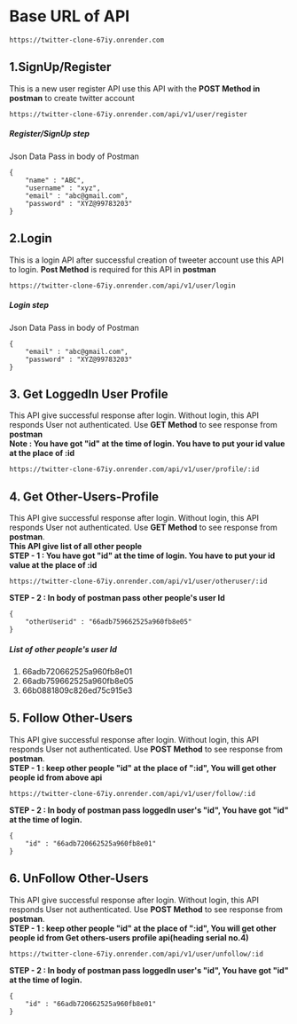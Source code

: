 # Base URL of API
```
https://twitter-clone-67iy.onrender.com
```

## 1.SignUp/Register  <br>
This is a new user register API use this API with the **POST Method in postman** to create twitter account
```
https://twitter-clone-67iy.onrender.com/api/v1/user/register
```

##### Register/SignUp step <br>
Json Data Pass in body of Postman
```
{
    "name" : "ABC",  
    "username" : "xyz",
    "email" : "abc@gmail.com",
    "password" : "XYZ@99783203"
}
```

## 2.Login <br>
This is a login API after successful creation of tweeter account use this API to login. **Post Method** is required for this API in **postman**
```
https://twitter-clone-67iy.onrender.com/api/v1/user/login
```

##### Login step <br>
Json Data Pass in body of Postman
```
{
    "email" : "abc@gmail.com",
    "password" : "XYZ@99783203"
}
```

## 3. Get LoggedIn User Profile <br>
This API  give successful response after login. Without login, this API responds User not authenticated. Use **GET Method** to see response from **postman** <br>
**Note :  You have got "id" at the time of login. You have to put your id value at the place of :id**
```
https://twitter-clone-67iy.onrender.com/api/v1/user/profile/:id
```


## 4. Get Other-Users-Profile  <br>
This API  give successful response after login. Without login, this API responds User not authenticated. Use **GET Method** to see response from **postman**. <br>
**This API give list of all other people**<br>
**STEP - 1 :  You have got "id" at the time of login.  You have to put your id value at the place of :id**
```
https://twitter-clone-67iy.onrender.com/api/v1/user/otheruser/:id
```

**STEP - 2 : In body of postman pass other people's user Id**
```
{
    "otherUserid" : "66adb759662525a960fb8e05"
}
```
##### List of other people's user Id 
1.  66adb720662525a960fb8e01
2.  66adb759662525a960fb8e05
3.  66b0881809c826ed75c915e3


## 5. Follow Other-Users <br>
This API  give successful response after login. Without login, this API responds User not authenticated. Use **POST Method** to see response from **postman**. <br>
**STEP - 1 : keep other people "id" at the place of ":id", You will get other people id from above api**
```
https://twitter-clone-67iy.onrender.com/api/v1/user/follow/:id
```
**STEP - 2 : In body of postman pass loggedIn user's "id", You have got "id" at the time of login.**
```
{
    "id" : "66adb720662525a960fb8e01"
}
```

## 6. UnFollow Other-Users <br>
This API  give successful response after login. Without login, this API responds User not authenticated. Use **POST Method** to see response from **postman**. <br>
**STEP - 1 : keep other people "id" at the place of ":id", You will get other people id from Get others-users profile api(heading serial no.4)**
```
https://twitter-clone-67iy.onrender.com/api/v1/user/unfollow/:id
```
**STEP - 2 : In body of postman pass loggedIn user's "id", You have got "id" at the time of login.**
```
{
    "id" : "66adb720662525a960fb8e01"  
}
```


